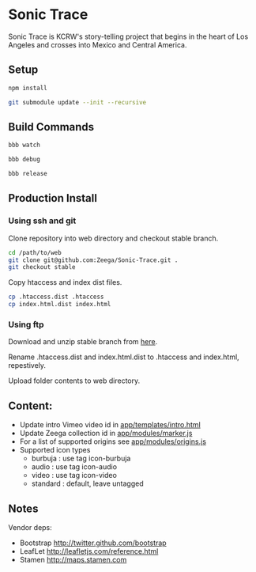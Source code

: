 # Sonic Trace


Sonic Trace is KCRW's story-telling project that begins in the heart of Los Angeles and crosses into Mexico and Central America.


## Setup

```bash
npm install
```

```bash
git submodule update --init --recursive
```

## Build Commands

```bash
bbb watch
```

```bash
bbb debug
```

```bash
bbb release
```




## Production Install

### Using ssh and git

Clone repository into web directory and checkout stable branch.

```bash
cd /path/to/web
git clone git@github.com:Zeega/Sonic-Trace.git .
git checkout stable
```

Copy htaccess and index dist files.

```bash
cp .htaccess.dist .htaccess
cp index.html.dist index.html
```
### Using ftp

Download and unzip stable branch from [here](https://github.com/Zeega/Sonic-Trace/archive/stable.zip).

Rename .htaccess.dist and index.html.dist to .htaccess and index.html, repestively.

Upload folder contents to web directory.



## Content:

- Update intro Vimeo video id in [app/templates/intro.html](app/templates/intro.html)
- Update Zeega collection id in [app/modules/marker.js](app/modules/marker.js)
- For a list of supported origins see [app/modules/origins.js](app/modules/origins.js)
- Supported icon types
    * burbuja : use tag icon-burbuja
    * audio : use tag icon-audio
    * video : use tag icon-video
    * standard : default, leave untagged 


## Notes

Vendor deps:

- Bootstrap http://twitter.github.com/bootstrap
- LeafLet http://leafletjs.com/reference.html
- Stamen http://maps.stamen.com
